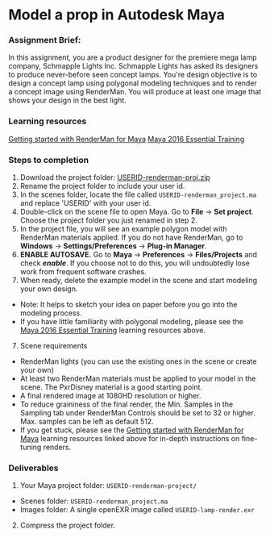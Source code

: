 # Model a prop in Autodesk Maya

### Assignment Brief:
In this assignment, you are a product designer for the premiere mega lamp company, Schmapple Lights Inc. Schmapple Lights has asked its designers to produce never-before seen concept lamps. You're design objective is to design a concept lamp using polygonal modeling techniques and to render a concept image using RenderMan. You will produce at least one image that shows your design in the best light.

### Learning resources
[Getting started with RenderMan for Maya](https://www.lynda.com/Renderman-tutorials/Welcome/442861/461592-4.html)
[Maya 2016 Essential Training](https://www.lynda.com/Maya-tutorials/Differences-between-NURBS-polygons/370380/413208-4.html)

### Steps to completion
1. Download the project folder: [USERID-renderman-proj.zip](https://github.com/michael-collins/3d-learning-materials/blob/master/downloads/USERID-renderman-proj.zip?raw=true)
2. Rename the project folder to include your user id.
3. In the scenes folder, locate the file called ```USERID-renderman_project.ma``` and replace 'USERID' with your user id.
4. Double-click on the scene file to open Maya. Go to **File** -> **Set project**. Choose the project folder you just renamed in step 2.
5. In the project file, you will see an example polygon model with RenderMan materials applied. If you do not have RenderMan, go to **Windows** -> **Settings/Preferences** -> **Plug-in Manager**.
6. **ENABLE AUTOSAVE.** Go to **Maya** -> **Preferences** -> **Files/Projects** and check ***enable***. If you choose not to do this, you will undoubtedly lose work from frequent software crashes.
6. When ready, delete the example model in the scene and start modeling your own design.
  - Note: It helps to sketch your idea on paper before you go into the modeling process.
  - If you have little familiarity with polygonal modeling, please see the [Maya 2016 Essential Training](https://www.lynda.com/Maya-tutorials/Differences-between-NURBS-polygons/370380/413208-4.html) learning resources above. 
7. Scene requirements
  - RenderMan lights (you can use the existing ones in the scene or create your own)
  - At least two RenderMan materials must be applied to your model in the scene. The PxrDisney material is a good starting point.
  - A final rendered image at 1080HD resolution or higher.
  - To reduce graininess of the final render, the Min. Samples in the Sampling tab under RenderMan Controls should be set to 32 or higher. Max. samples can be left as default 512.
  - If you get stuck, please see the [Getting started with RenderMan for Maya](https://www.lynda.com/Renderman-tutorials/Welcome/442861/461592-4.html) learning resources linked above for in-depth instructions on fine-tuning renders.

### Deliverables
1. Your Maya project folder: ```USERID-renderman-project/```
 - Scenes folder: ```USERID-renderman_project.ma```
 - Images folder: A single openEXR image called  ```USERID-lamp-render.exr```
2. Compress the project folder.